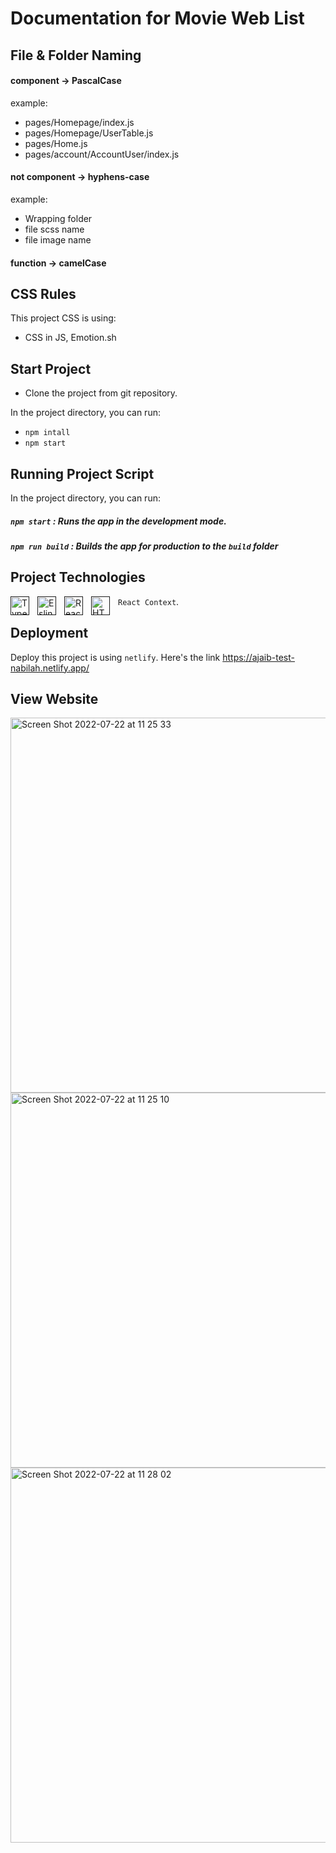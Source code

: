 # Documentation for Movie Web List

## File & Folder Naming

#### component -> PascalCase

example:

- pages/Homepage/index.js
- pages/Homepage/UserTable.js
- pages/Home.js
- pages/account/AccountUser/index.js

#### not component -> hyphens-case

example:

- Wrapping folder
- file scss name
- file image name

#### function -> camelCase

## CSS Rules
This project CSS is using: 
- CSS in JS, Emotion.sh

## Start Project
- Clone the project from git repository.

In the project directory, you can run:

- `npm intall`
- `npm start`

## Running Project Script
In the project directory, you can run:

##### `npm start` : Runs the app in the development mode.
##### `npm run build` : Builds the app for production to the `build` folder


## Project Technologies
[<img align="left" alt="Typescript" width="30px" src="https://cdn.jsdelivr.net/gh/devicons/devicon/icons/typescript/typescript-original.svg" style="padding-right:10px;" />]()[<img align="left" alt="Eslint" width="30px" src="https://cdn.jsdelivr.net/gh/devicons/devicon/icons/eslint/eslint-original.svg" style="padding-right:10px;" />]()[<img align="left" alt="React" width="30px" src="https://cdn.jsdelivr.net/gh/devicons/devicon/icons/react/react-original.svg" style="padding-right:10px;" />]()[<img align="left" alt="HTML5" width="30px" src="https://cdn.jsdelivr.net/gh/devicons/devicon/icons/html5/html5-original.svg" style="padding-right:10px;" />]()`React Context`.


## Deployment
Deploy this project is using `netlify`. Here's the link https://ajaib-test-nabilah.netlify.app/


## View Website
<img width="600" alt="Screen Shot 2022-07-22 at 11 25 33" src="https://user-images.githubusercontent.com/40421876/180362425-bb7d201d-10db-4afb-a591-699a30f0a6f1.png">
<img width="600" alt="Screen Shot 2022-07-22 at 11 25 10" src="https://user-images.githubusercontent.com/40421876/180362445-dd9a5a42-3ffb-44da-9813-5640177befa4.png">
<img width="600" alt="Screen Shot 2022-07-22 at 11 28 02" src="https://user-images.githubusercontent.com/40421876/180362613-d4622bd8-e4de-43fc-8050-b1789cae812e.png">



